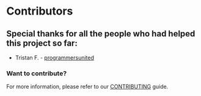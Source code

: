 # Contributors

## Special thanks for all the people who had helped this project so far:

* Tristan F. - [programmersunited](https://github.com/programmersunited)

### Want to contribute?

For more information, please refer to our [CONTRIBUTING](dev/CONTRIBUTING.md) guide.
